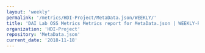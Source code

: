 ```yaml
---
layout: 'weekly'
permalink: '/metrics/HDI-Project/MetaData.json/WEEKLY/'
title: 'DAI Lab OSS Metrics Metrics report for MetaData.json | WEEKLY-REPORT-2018-11-18'
organization: 'HDI-Project'
repository: 'MetaData.json'
current_date: '2018-11-18'
---
```

